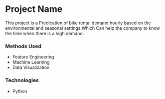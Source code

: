 
# Project Name
This project is a Predication of bike rental demand hourly  based on the environmental and seasonal settings.Which Can help the company to know the time when there is a high demand.


### Methods Used
* Feature Engineering
* Machine Learning
* Data Visualization


### Technologies 
* Python






